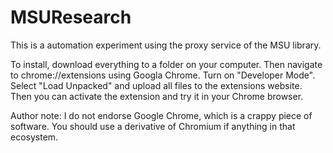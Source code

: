 # MSUResearch
This is a automation experiment using the proxy service of the MSU library.

To install, download everything to a folder on your computer. Then navigate to chrome://extensions using Googla Chrome. Turn on "Developer Mode". Select "Load Unpacked" and upload all files to the extensions website. Then you can activate the extension and try it in your Chrome browser.

Author note: I do not endorse Google Chrome, which is a crappy piece of software. You should use a derivative of Chromium if anything in that ecosystem.
